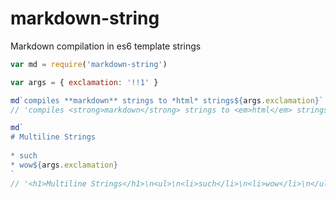 # markdown-string

Markdown compilation in es6 template strings

```js
var md = require('markdown-string')

var args = { exclamation: '!!1' }

md`compiles **markdown** strings to *html* strings${args.exclamation}`
// 'compiles <strong>markdown</strong> strings to <em>html</em> strings!!1'

md`
# Multiline Strings
    
* such
* wow${args.exclamation}
`
// '<h1>Multiline Strings</h1>\n<ul>\n<li>such</li>\n<li>wow</li>\n</ul>\n'
```
